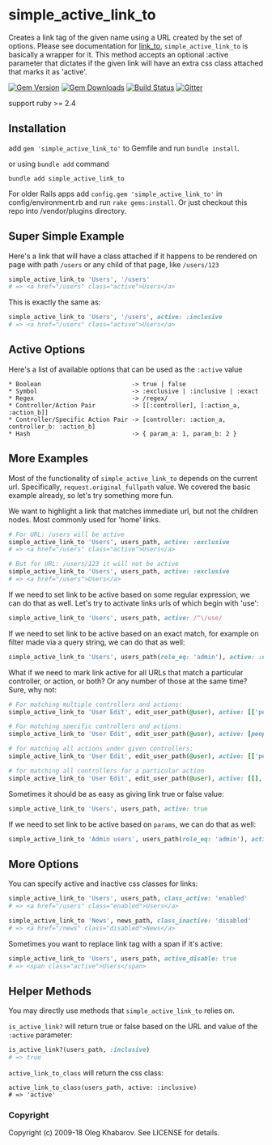 # simple_active_link_to

Creates a link tag of the given name using a URL created by the set of options. Please see documentation for [link_to](http://api.rubyonrails.org/classes/ActionView/Helpers/UrlHelper.html#method-i-link_to), `simple_active_link_to` is basically a wrapper for it. This method accepts an optional :active parameter that dictates if the given link will have an extra css class attached that marks it as 'active'.

[![Gem Version](https://img.shields.io/gem/v/simple_active_link_to.svg?style=flat)](http://rubygems.org/gems/simple_active_link_to)
[![Gem Downloads](https://img.shields.io/gem/dt/simple_active_link_to.svg?style=flat)](http://rubygems.org/gems/simple_active_link_to)
[![Build Status](https://img.shields.io/travis/comfy/simple_active_link_to.svg?style=flat)](https://travis-ci.org/comfy/simple_active_link_to)
[![Gitter](https://badges.gitter.im/comfy/comfortable-mexican-sofa.svg)](https://gitter.im/comfy/comfortable-mexican-sofa)

support ruby >= 2.4

## Installation
add `gem 'simple_active_link_to'` to Gemfile and run `bundle install`.

or using `bundle add` command

`bundle add simple_active_link_to`

For older Rails apps add `config.gem 'simple_active_link_to'` in config/environment.rb and run `rake gems:install`. Or just checkout this repo into /vendor/plugins directory.

## Super Simple Example
Here's a link that will have a class attached if it happens to be rendered
on page with path `/users` or any child of that page, like `/users/123`

```ruby
simple_active_link_to 'Users', '/users'
# => <a href="/users" class="active">Users</a>
```

This is exactly the same as:

```ruby
simple_active_link_to 'Users', '/users', active: :inclusive
# => <a href="/users" class="active">Users</a>
```

## Active Options
Here's a list of available options that can be used as the `:active` value

```
* Boolean                         -> true | false
* Symbol                          -> :exclusive | :inclusive | :exact
* Regex                           -> /regex/
* Controller/Action Pair          -> [[:controller], [:action_a, :action_b]]
* Controller/Specific Action Pair -> [controller: :action_a, controller_b: :action_b]
* Hash                            -> { param_a: 1, param_b: 2 }
```

## More Examples
Most of the functionality of `simple_active_link_to` depends on the current
url. Specifically, `request.original_fullpath` value. We covered the basic example
already, so let's try something more fun.

We want to highlight a link that matches immediate url, but not the children
nodes. Most commonly used for 'home' links.

```ruby
# For URL: /users will be active
simple_active_link_to 'Users', users_path, active: :exclusive
# => <a href="/users" class="active">Users</a>
```

```ruby
# But for URL: /users/123 it will not be active
simple_active_link_to 'Users', users_path, active: :exclusive
# => <a href="/users">Users</a>
```

If we need to set link to be active based on some regular expression, we can do
that as well. Let's try to activate links urls of which begin with 'use':

```ruby
simple_active_link_to 'Users', users_path, active: /^\/use/
```

If we need to set link to be active based on an exact match, for example on
filter made via a query string, we can do that as well:

```ruby
simple_active_link_to 'Users', users_path(role_eq: 'admin'), active: :exact
```

What if we need to mark link active for all URLs that match a particular controller,
or action, or both? Or any number of those at the same time? Sure, why not:

```ruby
# For matching multiple controllers and actions:
simple_active_link_to 'User Edit', edit_user_path(@user), active: [['people', 'news'], ['show', 'edit']]

# For matching specific controllers and actions:
simple_active_link_to 'User Edit', edit_user_path(@user), active: [people: :show, news: :edit]

# for matching all actions under given controllers:
simple_active_link_to 'User Edit', edit_user_path(@user), active: [['people', 'news'], []]

# for matching all controllers for a particular action
simple_active_link_to 'User Edit', edit_user_path(@user), active: [[], ['edit']]
```

Sometimes it should be as easy as giving link true or false value:

```ruby
simple_active_link_to 'Users', users_path, active: true
```

If we need to set link to be active based on `params`, we can do that as well:

```ruby
simple_active_link_to 'Admin users', users_path(role_eq: 'admin'), active: { role_eq: 'admin' }
```

## More Options
You can specify active and inactive css classes for links:

```ruby
simple_active_link_to 'Users', users_path, class_active: 'enabled'
# => <a href="/users" class="enabled">Users</a>

simple_active_link_to 'News', news_path, class_inactive: 'disabled'
# => <a href="/news" class="disabled">News</a>
```

Sometimes you want to replace link tag with a span if it's active:

```ruby
simple_active_link_to 'Users', users_path, active_disable: true
# => <span class="active">Users</span>
```

## Helper Methods
You may directly use methods that `simple_active_link_to` relies on.

`is_active_link?` will return true or false based on the URL and value of the `:active` parameter:

```ruby
is_active_link?(users_path, :inclusive)
# => true
```

`active_link_to_class` will return the css class:

```
active_link_to_class(users_path, active: :inclusive)
# => 'active'
```

### Copyright

Copyright (c) 2009-18 Oleg Khabarov. See LICENSE for details.
